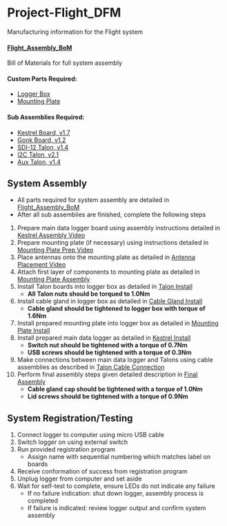 # Project-Flight_DFM
Manufacturing information for the Flight system 

#### [Flight_Assembly_BoM](Flight_Assembly_BoM.csv)
Bill of Materials for full system assembly 

#### Custom Parts Required:
- [Logger Box](./Box)
- [Mounting Plate](./Box)

#### Sub Assemblies Required:
- [Kestrel Board, v1.7](https://github.com/gemsiot/DFM_-_Kestrel)
- [Gonk Board, v1.2](https://github.com/gemsiot/DFM_-_Gonk-18650-1S3P)
- [SDI-12 Talon, v1.4](https://github.com/gemsiot/DFM_-_Talon-SDI12)
- [I2C Talon, v2.1](https://github.com/gemsiot/DFM_-_Talon-I2C)
- [Aux Talon, v1.4](https://github.com/gemsiot/DFM_-_Talon-Aux)

## System Assembly

- All parts required for system assembly are detailed in [Flight_Assembly_BoM](Flight_Assembly_BoM.csv)
- After all sub assemblies are finished, complete the following steps 
1. Prepare main data logger board using assembly instructions detailed in [Kestrel Assembly Video](https://drive.google.com/open?id=1bD3Pa5R_5ufvpw4cUTz-tKCreJj2a7cN&authuser=schu3119%40umn.edu&usp=drive_fs)
2. Prepare mounting plate (if necessary) using instructions detailed in [Mounting Plate Prep Video](https://drive.google.com/open?id=1bFxcQoePnDuSZhUtLkiAZ8WnBKMtT0PU&authuser=schu3119%40umn.edu&usp=drive_fs)
3. Place antennas onto the mounting plate as detailed in [Antenna Placement Video](https://drive.google.com/open?id=1bRhHP4KZSppHAmR2KgFZIg572g8hdObi&authuser=schu3119%40umn.edu&usp=drive_fs)
4. Attach first layer of components to mounting plate as detailed in [Mounting Plate Assembly](https://drive.google.com/open?id=1bT006Io6QUtz_VcvTtEhTx-1zirhanhX&authuser=schu3119%40umn.edu&usp=drive_fs)
5. Install Talon boards into logger box as detailed in [Talon Install](https://drive.google.com/open?id=1bXs4N-supN-SKw3k3KqC6i_FpCVYv-39&authuser=schu3119%40umn.edu&usp=drive_fs)
	- __All Talon nuts should be torqued to 1.0Nm__
6. Install cable gland in logger box as detailed in [Cable Gland Install](https://drive.google.com/open?id=1baKlFoLFSimpsM3mUY0MrUyb_E4Ifo47&authuser=schu3119%40umn.edu&usp=drive_fs)
	- __Cable gland should be tightened to logger box with torque of 1.6Nm__
7. Install prepared mounting plate into logger box as detailed in [Mounting Plate Install](https://drive.google.com/open?id=1aQjAO0VGxeccukH69H0SHO_HMsZDXyN0&authuser=schu3119%40umn.edu&usp=drive_fs)
8. Install prepared main data logger as detailed in [Kestrel Install](https://drive.google.com/open?id=1aqM2ey-8seV0-pxXx1Z-ZSsXYQLJVgyQ&authuser=schu3119%40umn.edu&usp=drive_fs)
	- __Switch nut should be tightened with a torque of 0.7Nm__
	- __USB screws should be tightened with a torque of 0.3Nm__
9. Make connections between main data logger and Talons using cable assemblies as described in [Talon Cable Connection](https://drive.google.com/open?id=1b7LckyKWHlNqdWrOU5_O6cfOPqYJ8c6I&authuser=schu3119%40umn.edu&usp=drive_fs)
10. Perform final assembly steps given detailed description in [Final Assembly](https://drive.google.com/open?id=1bCYssfYtOqvqFnKVWkBEIiFjV94_6-FX&authuser=schu3119%40umn.edu&usp=drive_fs)
	- __Cable gland cap should be tightened with a torque of 1.0Nm__
	- __Lid screws should be tightened with a torque of 0.9Nm__

## System Registration/Testing

1. Connect logger to computer using micro USB cable
2. Switch logger on using external switch
3. Run provided registration program 
	- Assign name with sequential numbering which matches label on boards 
4. Receive conformation of success from registration program
5. Unplug logger from computer and set aside
6. Wait for self-test to complete, ensure LEDs do not indicate any failure
	- If no failure indication: shut down logger, assembly process is completed
	- If failure is indicated: review logger output and confirm system assembly 
